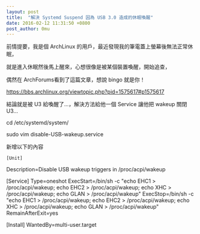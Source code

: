 ```yaml
---
layout: post
title:  "解決 Systemd Suspend 因為 USB 3.0 造成的休眠喚醒" 
date: 2016-02-12 11:31:50 +0800
post_author: 0mu
---
```

<!--
	請依照以下格式填寫上面的發文標注
	layout: post
	title:  "你要的標題"
	date:   20xx-xx-xx xx:xx:xx +0800
	post_author: 作者
-->
<!-- 內文  -->
		
前情提要，我是個 ArchLinux 的用戶，最近發現我的筆電蓋上螢幕後無法正常休眠，
	
就是進入休眠然後馬上醒來，心想很像是被某個裝置喚醒，開始追查，
	
偶然在 ArchForums看到了這篇文章，想說 bingo 就是你！
	
https://bbs.archlinux.org/viewtopic.php?pid=1575617#p1575617
	
結論就是被 U3 給喚醒了...，解決方法給他一個 Service 讓他把 wakeup 關閉 U3...
	
 cd /etc/systemd/system/

 sudo vim disable-USB-wakeup.service
	
新增以下的內容
	
	[Unit]
 Description=Disable USB wakeup triggers in /proc/acpi/wakeup
 
 [Service]
 Type=oneshot
 ExecStart=/bin/sh -c "echo EHC1 > /proc/acpi/wakeup; echo EHC2 > /proc/acpi/wakeup; echo XHC > /proc/acpi/wakeup; echo GLAN > /proc/acpi/wakeup"
 ExecStop=/bin/sh -c "echo EHC1 > /proc/acpi/wakeup; echo EHC2 > /proc/acpi/wakeup; echo XHC > /proc/acpi/wakeup; echo GLAN > /proc/acpi/wakeup"
 RemainAfterExit=yes
 
 [Install]
 WantedBy=multi-user.target
